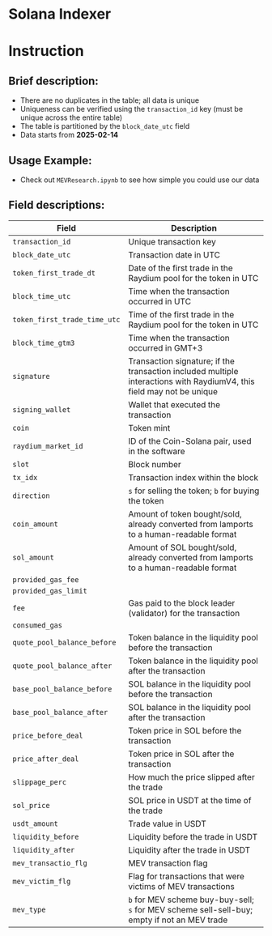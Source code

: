 # Solana Indexer 

# Instruction

## Brief description:
- There are no duplicates in the table; all data is unique  
- Uniqueness can be verified using the `transaction_id` key (must be unique across the entire table)  
- The table is partitioned by the `block_date_utc` field  
- Data starts from **2025-02-14**  

## Usage Example:
- Check out `MEVResearch.ipynb` to see how simple you could use our data

## Field descriptions:

| Field                         | Description                                                                                   |
|------------------------------|-----------------------------------------------------------------------------------------------|
| `transaction_id`             | Unique transaction key                                                                        |
| `block_date_utc`             | Transaction date in UTC                                                                       |
| `token_first_trade_dt`       | Date of the first trade in the Raydium pool for the token in UTC                              |
| `block_time_utc`             | Time when the transaction occurred in UTC                                                     |
| `token_first_trade_time_utc` | Time of the first trade in the Raydium pool for the token in UTC                              |
| `block_time_gtm3`            | Time when the transaction occurred in GMT+3                                                   |
| `signature`                  | Transaction signature; if the transaction included multiple interactions with RaydiumV4, this field may not be unique |
| `signing_wallet`             | Wallet that executed the transaction                                                          |
| `coin`                       | Token mint                                                                                    |
| `raydium_market_id`          | ID of the Coin-Solana pair, used in the software                                              |
| `slot`                       | Block number                                                                                 |
| `tx_idx`                     | Transaction index within the block                                                            |
| `direction`                  | `s` for selling the token; `b` for buying the token                                           |
| `coin_amount`                | Amount of token bought/sold, already converted from lamports to a human-readable format       |
| `sol_amount`                 | Amount of SOL bought/sold, already converted from lamports to a human-readable format         |
| `provided_gas_fee`           |                                                                                               |
| `provided_gas_limit`         |                                                                                               |
| `fee`                        | Gas paid to the block leader (validator) for the transaction                                  |
| `consumed_gas`               |                                                                                               |
| `quote_pool_balance_before`  | Token balance in the liquidity pool before the transaction                                    |
| `quote_pool_balance_after`   | Token balance in the liquidity pool after the transaction                                     |
| `base_pool_balance_before`   | SOL balance in the liquidity pool before the transaction                                      |
| `base_pool_balance_after`    | SOL balance in the liquidity pool after the transaction                                       |
| `price_before_deal`          | Token price in SOL before the transaction                                                     |
| `price_after_deal`           | Token price in SOL after the transaction                                                      |
| `slippage_perc`              | How much the price slipped after the trade                                                    |
| `sol_price`                  | SOL price in USDT at the time of the trade                                                    |
| `usdt_amount`                | Trade value in USDT                                                                            |
| `liquidity_before`           | Liquidity before the trade in USDT                                                            |
| `liquidity_after`            | Liquidity after the trade in USDT                                                             |
| `mev_transactio_flg`         | MEV transaction flag                                                                          |
| `mev_victim_flg`             | Flag for transactions that were victims of MEV transactions                                   |
| `mev_type`                   | `b` for MEV scheme buy-buy-sell; `s` for MEV scheme sell-sell-buy; empty if not an MEV trade  |
